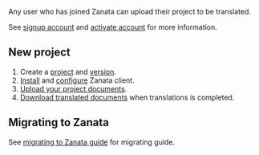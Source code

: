 Any user who has joined Zanata can upload their project to be translated.

See [signup account](/user-guide/account/account-sign-up) and [activate account](/user-guide/account/account-activate) for more information.

## New project

1. Create a [project](/user-guide/projects/create-project) and [version](/user-guide/versions/create-version).
1. [Install](/client#installation) and [configure](/client/configuration) Zanata client.
1. [Upload your project documents](/user-guide/documents/upload-documents).
1. [Download translated documents](/user-guide/documents/download-translated-documents) when translations is completed.

## Migrating to Zanata

See [migrating to Zanata guide](/user-guide/projects/import-projects) for migrating guide.

